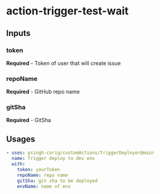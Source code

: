 # action-trigger-test-wait

## Inputs
### token
**Required** - Token of user that will create issue
### repoName
**Required** - GitHub repo name
### gitSha
**Required** - GitSha

## Usages
```yaml
- uses: psingh-cariq/customActions/triggerDeployer@main
  name: Trigger deploy to dev env
  with:
    token: yourToken
    repoName: repo name
    gitSha: git sha to be deployed
    envName: name of env
```
